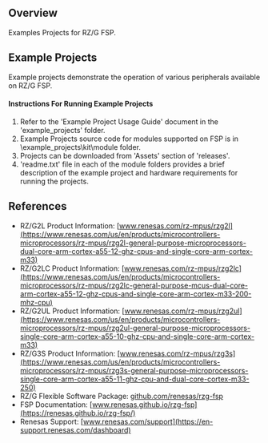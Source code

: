 ## Overview

Examples Projects for RZ/G FSP.

## Example Projects

Example projects demonstrate the operation of various peripherals available on RZ/G FSP. 

#### Instructions For Running Example Projects

1.  Refer to the 'Example Project Usage Guide' document in the 'example_projects' folder.
2.  Example Projects source code for modules supported on FSP is in \example_projects\kit\module folder.
3.  Projects can be downloaded from 'Assets' section of 'releases'.
4.  'readme.txt' file in each of the module folders provides a brief description of the example project and hardware requirements for running the projects.

## References

- RZ/G2L Product Information:     [www.renesas.com/rz-mpus/rzg2l](https://www.renesas.com/us/en/products/microcontrollers-microprocessors/rz-mpus/rzg2l-general-purpose-microprocessors-dual-core-arm-cortex-a55-12-ghz-cpus-and-single-core-arm-cortex-m33)
- RZ/G2LC Product Information:    [www.renesas.com/rz-mpus/rzg2lc](https://www.renesas.com/us/en/products/microcontrollers-microprocessors/rz-mpus/rzg2lc-general-purpose-mcus-dual-core-arm-cortex-a55-12-ghz-cpus-and-single-core-arm-cortex-m33-200-mhz-cpu)
- RZ/G2UL Product Information:    [www.renesas.com/rz-mpus/rzg2ul](https://www.renesas.com/us/en/products/microcontrollers-microprocessors/rz-mpus/rzg2ul-general-purpose-microprocessors-single-core-arm-cortex-a55-10-ghz-cpu-and-single-core-arm-cortex-m33)
- RZ/G3S Product Information:     [www.renesas.com/rz-mpus/rzg3s](https://www.renesas.com/us/en/products/microcontrollers-microprocessors/rz-mpus/rzg3s-general-purpose-microprocessors-single-core-arm-cortex-a55-11-ghz-cpu-and-dual-core-cortex-m33-250)
- RZ/G Flexible Software Package: [github.com/renesas/rzg-fsp](https://github.com/renesas/rzg-fsp)
- FSP Documentation:              [www.renesas.github.io/rzg-fsp](https://renesas.github.io/rzg-fsp/)
- Renesas Support:                [www.renesas.com/support](https://en-support.renesas.com/dashboard)
